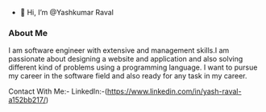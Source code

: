- 👋 Hi, I’m @Yashkumar Raval

### About Me
I am software engineer with extensive and management skills.I am passionate about designing a website and application and also solving different kind of problems using a programming language. 
I want to pursue my career in the software field and also ready for any task in my career.

Contact With Me:-
Linkedln:-(https://www.linkedin.com/in/yash-raval-a152bb217/)
